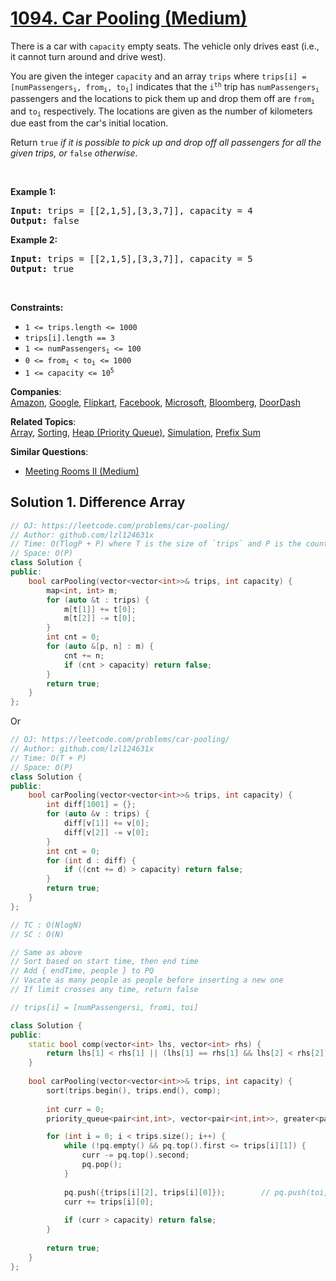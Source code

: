 # [1094. Car Pooling (Medium)](https://leetcode.com/problems/car-pooling/)

<p>There is a car with <code>capacity</code> empty seats. The vehicle only drives east (i.e., it cannot turn around and drive west).</p>

<p>You are given the integer <code>capacity</code> and an array <code>trips</code> where <code>trips[i] = [numPassengers<sub>i</sub>, from<sub>i</sub>, to<sub>i</sub>]</code> indicates that the <code>i<sup>th</sup></code> trip has <code>numPassengers<sub>i</sub></code> passengers and the locations to pick them up and drop them off are <code>from<sub>i</sub></code> and <code>to<sub>i</sub></code> respectively. The locations are given as the number of kilometers due east from the car's initial location.</p>

<p>Return <code>true</code><em> if it is possible to pick up and drop off all passengers for all the given trips, or </em><code>false</code><em> otherwise</em>.</p>

<p>&nbsp;</p>
<p><strong>Example 1:</strong></p>

<pre><strong>Input:</strong> trips = [[2,1,5],[3,3,7]], capacity = 4
<strong>Output:</strong> false
</pre>

<p><strong>Example 2:</strong></p>

<pre><strong>Input:</strong> trips = [[2,1,5],[3,3,7]], capacity = 5
<strong>Output:</strong> true
</pre>

<p>&nbsp;</p>
<p><strong>Constraints:</strong></p>

<ul>
	<li><code>1 &lt;= trips.length &lt;= 1000</code></li>
	<li><code>trips[i].length == 3</code></li>
	<li><code>1 &lt;= numPassengers<sub>i</sub> &lt;= 100</code></li>
	<li><code>0 &lt;= from<sub>i</sub> &lt; to<sub>i</sub> &lt;= 1000</code></li>
	<li><code>1 &lt;= capacity &lt;= 10<sup>5</sup></code></li>
</ul>


**Companies**:  
[Amazon](https://leetcode.com/company/amazon), [Google](https://leetcode.com/company/google), [Flipkart](https://leetcode.com/company/flipkart), [Facebook](https://leetcode.com/company/facebook), [Microsoft](https://leetcode.com/company/microsoft), [Bloomberg](https://leetcode.com/company/bloomberg), [DoorDash](https://leetcode.com/company/doordash)

**Related Topics**:  
[Array](https://leetcode.com/tag/array/), [Sorting](https://leetcode.com/tag/sorting/), [Heap (Priority Queue)](https://leetcode.com/tag/heap-priority-queue/), [Simulation](https://leetcode.com/tag/simulation/), [Prefix Sum](https://leetcode.com/tag/prefix-sum/)

**Similar Questions**:
* [Meeting Rooms II (Medium)](https://leetcode.com/problems/meeting-rooms-ii/)

## Solution 1. Difference Array

```cpp
// OJ: https://leetcode.com/problems/car-pooling/
// Author: github.com/lzl124631x
// Time: O(TlogP + P) where T is the size of `trips` and P is the count of distinct stops
// Space: O(P)
class Solution {
public:
    bool carPooling(vector<vector<int>>& trips, int capacity) {
        map<int, int> m;
        for (auto &t : trips) {
            m[t[1]] += t[0];
            m[t[2]] -= t[0];
        }
        int cnt = 0;
        for (auto &[p, n] : m) {
            cnt += n;
            if (cnt > capacity) return false;
        }
        return true;
    }
};
```

Or

```cpp
// OJ: https://leetcode.com/problems/car-pooling/
// Author: github.com/lzl124631x
// Time: O(T + P)
// Space: O(P)
class Solution {
public:
    bool carPooling(vector<vector<int>>& trips, int capacity) {
        int diff[1001] = {};
        for (auto &v : trips) {
            diff[v[1]] += v[0];
            diff[v[2]] -= v[0];
        }
        int cnt = 0;
        for (int d : diff) {
            if ((cnt += d) > capacity) return false;
        }
        return true;
    }
};
```



```cpp
// TC : O(NlogN)
// SC : O(N)

// Same as above
// Sort based on start time, then end time
// Add { endTime, people } to PQ
// Vacate as many people as people before inserting a new one 
// If limit crosses any time, return false

// trips[i] = [numPassengersi, fromi, toi]

class Solution {
public:
    static bool comp(vector<int> lhs, vector<int> rhs) {
        return lhs[1] < rhs[1] || (lhs[1] == rhs[1] && lhs[2] < rhs[2]);
    }
        
    bool carPooling(vector<vector<int>>& trips, int capacity) {
        sort(trips.begin(), trips.end(), comp);
        
        int curr = 0;
        priority_queue<pair<int,int>, vector<pair<int,int>>, greater<pair<int,int>>> pq;

        for (int i = 0; i < trips.size(); i++) {
            while (!pq.empty() && pq.top().first <= trips[i][1]) {      // toi <= fromi
                curr -= pq.top().second;
                pq.pop();
            }
            
            pq.push({trips[i][2], trips[i][0]});        // pq.push(toi, numPassengersi)
            curr += trips[i][0];
            
            if (curr > capacity) return false;
        }
        
        return true;
    }
};
```
